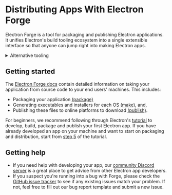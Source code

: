 # Distributing Apps With Electron Forge

Electron Forge is a tool for packaging and publishing Electron applications.
It unifies Electron's build tooling ecosystem into
a single extensible interface so that anyone can jump right into making Electron apps.

<details>

<summary>Alternative tooling</summary>

If you do not want to use Electron Forge for your project, there are other
third-party tools you can use to distribute your app.

These tools are maintained by members of the Electron community,
and do not come with official support from the Electron project.

## Electron Builder

A "complete solution to package and build a ready-for-distribution Electron app"
that focuses on an integrated experience. [`electron-builder`](https://github.com/electron-userland/electron-builder) adds a single dependency and manages all further requirements internally.

`electron-builder` replaces features and modules used by the Electron
maintainers (such as the auto-updater) with custom ones.

## Hydraulic Conveyor

A [desktop app deployment tool](https://hydraulic.dev) that supports
cross-building/signing of all packages from any OS without the need for
multi-platform CI, can do synchronous web-style updates on each start
of the app, requires no code changes, can use plain HTTP servers for updates and
which focuses on ease of use. Conveyor replaces the Electron auto-updaters
with Sparkle on macOS, MSIX on Windows, and Linux package repositories.

Conveyor is a commercial tool that is free for open source projects. There's
an example of [how to package GitHub Desktop](https://hydraulic.dev/blog/8-packaging-electron-apps.html)
which can be used for learning.

</details>

## Getting started

The [Electron Forge docs][] contain detailed information on taking your application
from source code to your end users' machines.
This includes:

- Packaging your application [(package)][]
- Generating executables and installers for each OS [(make)][], and,
- Publishing these files to online platforms to download [(publish)][].

For beginners, we recommend following through Electron's [tutorial][] to develop, build,
package and publish your first Electron app. If you have already developed an app on your machine
and want to start on packaging and distribution, start from [step 5][] of the tutorial.

## Getting help

- If you need help with developing your app, our [community Discord server][discord] is a great place
  to get advice from other Electron app developers.
- If you suspect you're running into a bug with Forge, please check the [GitHub issue tracker][]
  to see if any existing issues match your problem. If not, feel free to fill out our bug report
  template and submit a new issue.

[Electron Forge Docs]: https://www.electronforge.io/
[step 5]: ./tutorial-5-packaging.md
[(package)]: https://www.electronforge.io/cli#package
[(make)]: https://www.electronforge.io/cli#make
[(publish)]: https://www.electronforge.io/cli#publish
[GitHub issue tracker]: https://github.com/electron/forge/issues
[discord]: https://discord.gg/APGC3k5yaH
[tutorial]: ./tutorial-1-prerequisites.md
